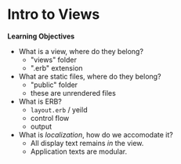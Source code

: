 # Intro to Views

**Learning Objectives**

- What is a view, where do they belong?
	- "views" folder
	- ".erb" extension
- What are static files, where do they belong?
	- "public" folder
	- these are unrendered files
- What is ERB?
	- `layout.erb` / yeild
	- control flow
	- output
- What is *localization*, how do we accomodate it?
	- All display text remains *in* the view.
	- Application texts are modular.

